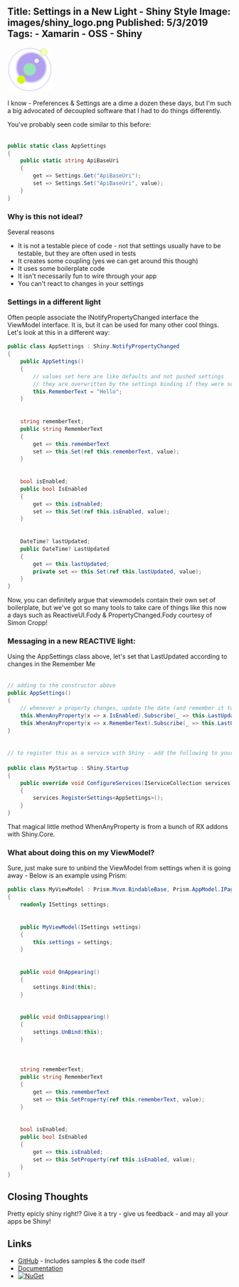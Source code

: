 Title: Settings in a New Light - Shiny Style
Image: images/shiny_logo.png
Published: 5/3/2019
Tags:
    - Xamarin
    - OSS
    - Shiny
---
<img src="images/shiny_logo.png" width="100" /> 

I know - Preferences & Settings are a dime a dozen these days, but I'm such a big advocated of decoupled software that I had to do things differently.

You've probably seen code similar to this before:
```csharp

public static class AppSettings
{
    public static string ApiBaseUri
    {
        get => Settings.Get("ApiBaseUri");
        set => Settings.Set("ApiBaseUri", value);
    }
}
```

### Why is this not ideal?
Several reasons 
* It is not a testable piece of code - not that settings usually have to be testable, but they are often used in tests
* It creates some coupling (yes we can get around this though)
* It uses some boilerplate code
* It isn't necessarily fun to wire through your app
* You can't react to changes in your settings


### Settings in a different light
Often people associate the INotifyPropertyChanged interface the ViewModel interface.  It is, but it can be used for many other cool things.  Let's look at this in a different way:

```csharp
public class AppSettings : Shiny.NotifyPropertyChanged
{
    public AppSettings()
    {
        // values set here are like defaults and not pushed settings 
        // they are overwritten by the settings binding if they were set
        this.RememberText = "Hello"; 
    }


    string rememberText;
    public string RememberText 
    { 
        get => this.rememberText
        set => this.Set(ref this.rememberText, value);
    }


    bool isEnabled;
    public bool IsEnabled
    { 
        get => this.isEnabled;
        set => this.Set(ref this.isEnabled, value);
    }


    DateTime? lastUpdated;
    public DateTime? LastUpdated 
    { 
        get => this.lastUpdated;
        private set => this.Set(ref this.lastUpdated, value);
    }
}
```

Now, you can definitely argue that viewmodels contain their own set of boilerplate, but we've got so many tools to take care of things like this now a days such as ReactiveUI.Fody & PropertyChanged.Fody courtesy of Simon Cropp!

### Messaging in a new REACTIVE light:

Using the AppSettings class above, let's set that LastUpdated according to changes in the Remember Me

```csharp

// adding to the constructor above
public AppSettings()
{
    // whenever a property changes, update the date (and remember it to)
    this.WhenAnyProperty(x => x.IsEnabled).Subscribe(_ => this.LastUpdated = DateTime.Now);
    this.WhenAnyProperty(x => x.RememberText).Subscribe(_ => this.LastUpdated = DateTime.Now);
}


// to register this as a service with Shiny - add the following to your Startup

public class MyStartup : Shiny.Startup
{
    public override void ConfigureServices(IServiceCollection services)
    {
        services.RegisterSettings<AppSettings>();
    }
}
```
That magical little method WhenAnyProperty is from a bunch of RX addons with Shiny.Core.


### What about doing this on my ViewModel?

Sure, just make sure to unbind the ViewModel from settings when it is going away - Below is an example using Prism:

```csharp
public class MyViewModel : Prism.Mvvm.BindableBase, Prism.AppModel.IPageLifecycleAware
{
    readonly ISettings settings;


    public MyViewModel(ISettings settings)
    {
        this.settings = settings;
    }


    public void OnAppearing()
    {
        settings.Bind(this);
    }


    public void OnDisappearing()
    {
        settings.UnBind(this);
    }



    string rememberText;
    public string RememberText 
    { 
        get => this.rememberText
        set => this.SetProperty(ref this.rememberText, value);
    }


    bool isEnabled;
    public bool IsEnabled
    { 
        get => this.isEnabled;
        set => this.SetProperty(ref this.isEnabled, value);
    }
}
```

## Closing Thoughts
Pretty epicly shiny right!?  Give it a try - give us feedback - and may all your apps be Shiny!

## Links
* [GitHub](https://github.com/shinyorg/shiny) - Includes samples & the code itself
* [Documentation](https://shinydocs.azurewebsites.net)
* [![NuGet](https://img.shields.io/nuget/v/Shiny.Core.svg?maxAge=2592000)](https://www.nuget.org/packages/Shiny.Core/)